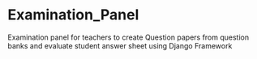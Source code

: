 # Examination_Panel
Examination panel for teachers to create Question papers from question banks and evaluate student answer sheet using Django Framework
